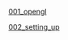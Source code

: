 [001_opengl](001_opengl/info.txt)

[002_setting_up](002_setting_up/First_Window/First_Window/src/Application.cpp)

[]()

[]()

[]()

[]()

[]()

[]()

[]()

[]()

[]()

[]()

[]()

[]()

[]()

[]()

[]()

[]()

[]()

[]()

[]()

[]()

[]()

[]()

[]()

[]()

[]()

[]()

[]()

[]()

[]()
